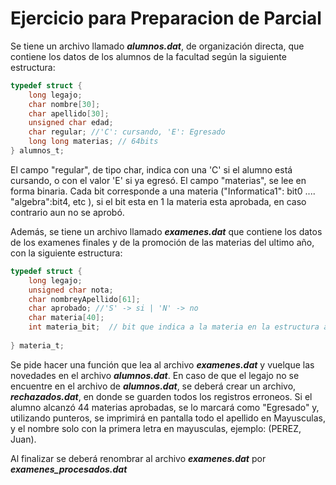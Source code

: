 # Ejercicio para Preparacion de Parcial

Se tiene un archivo llamado ***alumnos.dat***, de organización directa, que contiene los datos de los alumnos de la facultad según la siguiente estructura: 


```c
typedef struct {
    long legajo;
    char nombre[30];
    char apellido[30];
    unsigned char edad;
    char regular; //'C': cursando, 'E': Egresado
    long long materias; // 64bits
} alumnos_t;
```
El campo "regular", de tipo char, indica con una 'C' si el alumno está cursando, o con el valor 'E' si ya egresó.
El campo "materias", se lee en forma binaria. Cada bit corresponde a una materia ("Informatica1": bit0 .... "algebra":bit4, etc ), si el bit esta en 1 la materia esta aprobada, en caso contrario aun no se aprobó.

Además, se tiene un archivo llamado ***examenes.dat*** que contiene los datos de los examenes finales y de la promoción de las materias del ultimo año, con la siguiente estructura:

```c
typedef struct {
    long legajo;    
    unsigned char nota;
    char nombreyApellido[61];
    char aprobado; //'S' -> si | 'N' -> no
    char materia[40]; 
    int materia_bit;  // bit que indica a la materia en la estructura alumno
    
} materia_t;
```

Se pide hacer una función que lea al archivo ***examenes.dat*** y vuelque las novedades en el archivo ***alumnos.dat***. 
En caso de que el legajo no se encuentre en el archivo de ***alumnos.dat***, se deberá crear un archivo, ***rechazados.dat***, en donde se guarden todos los registros erroneos. Si el alumno alcanzó 44 materias aprobadas, se lo marcará como "Egresado" y, utilizando punteros, se imprimirá en pantalla todo el apellido en Mayusculas, y el nombre solo con la primera letra en mayusculas, ejemplo: (PEREZ, Juan).

Al finalizar se deberá renombrar al archivo ***examenes.dat*** por ***examenes_procesados.dat***

